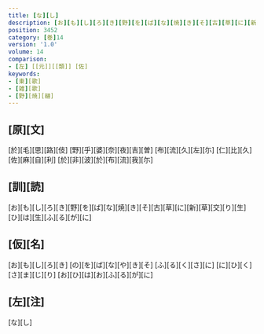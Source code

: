 ```yaml
---
title: [な][し]
description: [お][も][し][ろ][き][野][を][ば][な][焼][き][そ][古][草][に][新][草][交][り][生][ひ][は][生][ふ][る][が][に]
position: 3452
category: [巻]14
version: '1.0'
volume: 14
comparison:
- [左] [[元]][[類]] [佐]
keywords:
- [東][歌]
- [雑][歌]
- [野][焼][翮]
---
```


## [原][文]

[於][毛][思][路][伎] [野][乎][婆][奈][夜][吉][曽] [布][流][久][左][尓] [仁][比][久][佐][麻][自][利] [於][非][波][於][布][流][我][尓]

## [訓][読]

[お][も][し][ろ][き][野][を][ば][な][焼][き][そ][古][草][に][新][草][交][り][生][ひ][は][生][ふ][る][が][に]

## [仮][名]

[お][も][し][ろ][き] [の][を][ば][な][や][き][そ] [ふ][る][く][さ][に] [に][ひ][く][さ][ま][じ][り] [お][ひ][は][お][ふ][る][が][に]

## [左][注]

[な][し]
